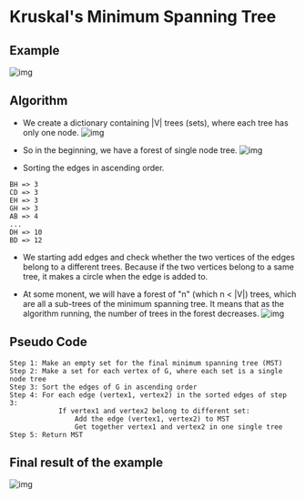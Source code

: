 # Kruskal's Minimum Spanning Tree

## Example
![img](https://raw.github.com/yankuangshi/algorithms-training/master/Kruskal/img/mst_example.png)

## Algorithm

* We create a dictionary containing |V| trees (sets), where each tree has only one node.
![img](https://raw.github.com/yankuangshi/algorithms-training/master/Kruskal/img/screenshot1.png)

* So in the beginning, we have a forest of single node tree.
![img](https://raw.github.com/yankuangshi/algorithms-training/master/Kruskal/img/screenshot2.png)

* Sorting the edges in ascending order.

```
BH => 3
CD => 3
EH => 3
GH => 3
AB => 4
...
DH => 10
BD => 12
```

* We starting add edges and check whether the two vertices of the edges belong to a different trees. Because if the two vertices belong to a same tree, it makes a circle when the edge is added to.

* At some monent, we will have a forest of "n" (which n < |V|) trees, which are all a sub-trees of the minimum spanning tree. It means that as the algorithm running, the number of trees in the forest decreases.
![img](https://raw.github.com/yankuangshi/algorithms-training/master/Kruskal/img/screenshot3.png)

## Pseudo Code

```
Step 1: Make an empty set for the final minimum spanning tree (MST)
Step 2: Make a set for each vertex of G, where each set is a single node tree
Step 3: Sort the edges of G in ascending order
Step 4: For each edge (vertex1, vertex2) in the sorted edges of step 3:
			If vertex1 and vertex2 belong to different set:
				Add the edge (vertex1, vertex2) to MST
				Get together vertex1 and vertex2 in one single tree
Step 5: Return MST
```

## Final result of the example
![img](https://raw.github.com/yankuangshi/algorithms-training/master/Kruskal/img/screenshot4.png)
